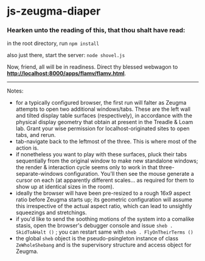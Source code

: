 # js-zeugma-diaper

### Hearken unto the reading of this, that thou shalt have read:

in the root directory, run `npm install`

also just there, start the server: `node shovel.js`


Now, friend, all will be in readiness. Direct thy blessed webwagon to [**http://localhost:8000/apps/flamv/flamv.html**](http://localhost:8000/apps/flamv/flamv.html).

---

Notes:
- for a typically configured browser, the first run will falter as Zeugma attempts to open two
additional windows/tabs. These are the left wall and tilted display table surfaces (respectively),
in accordance with the physical display geometry that obtain at present in the Treadle & Loam lab.
Grant your wise permission for localhost-originated sites to open tabs, and rerun.
- tab-navigate back to the leftmost of the three. This is where most of the action is.
- if nonetheless you want to play with these surfaces, pluck their tabs sequentially from the
original window to make new standalone windows; the render & interaction cycle seems only to
work in that three-separate-windows configuration. You'll then see the mouse generate a cursor
on each (at apparently different scales... as required for them to show up at identical sizes
in the room).
- ideally the browser will have been pre-resized to a rough 16x9 aspect ratio before Zeugma starts up;
its geometric configuration will assume this irrespective of the actual aspect ratio, which can lead
to unsightly squeezings and stretchings.
- if you'd like to send the soothing motions of the system into a comalike stasis, open the browser's
debugger console and issue `sheb . SkidToAHalt ()` ; you can restart same with `sheb . FlyOnTheirTerms ()`
- the global `sheb` object is the pseudo-psingleton instance of class `ZeWholeShebang` and is the
supervisory structure and access object for Zeugma.
